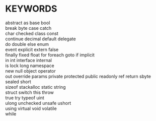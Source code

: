 # KEYWORDS
abstract	as	base	bool	
break	byte	case	catch	
char	checked	class	const	
continue	decimal	default	delegate	
do	double	else	enum	
event	explicit	extern	false	
finally	fixed	float	for	
foreach	goto	if	implicit	
in	int	interface	internal	
is	lock	long	namespace	
new	null	object	operator	
out	override	params	private	
protected	public	readonly	ref	
return	sbyte	sealed	short	
sizeof	stackalloc	static	string	
struct	switch	this	throw	
true	try	typeof	uint	
ulong	unchecked	unsafe	ushort	
using	virtual	void	volatile	
while